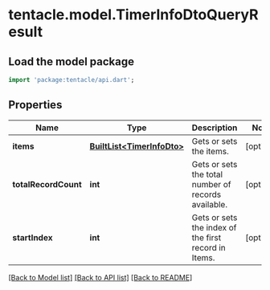 # tentacle.model.TimerInfoDtoQueryResult

## Load the model package
```dart
import 'package:tentacle/api.dart';
```

## Properties
Name | Type | Description | Notes
------------ | ------------- | ------------- | -------------
**items** | [**BuiltList&lt;TimerInfoDto&gt;**](TimerInfoDto.md) | Gets or sets the items. | [optional] 
**totalRecordCount** | **int** | Gets or sets the total number of records available. | [optional] 
**startIndex** | **int** | Gets or sets the index of the first record in Items. | [optional] 

[[Back to Model list]](../README.md#documentation-for-models) [[Back to API list]](../README.md#documentation-for-api-endpoints) [[Back to README]](../README.md)


